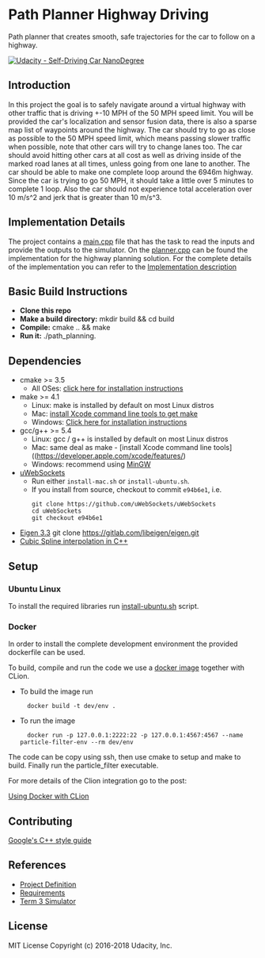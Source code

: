 # Path Planner Highway Driving
Path planner that creates smooth, safe trajectories for the car to follow on a highway.

[![Udacity - Self-Driving Car NanoDegree](https://s3.amazonaws.com/udacity-sdc/github/shield-carnd.svg)](http://www.udacity.com/drive)
## Introduction
In this project the goal is to safely navigate around a virtual highway with other traffic that is driving +-10 MPH 
of the 50 MPH speed limit. You will be provided the car's localization and sensor fusion data, there is also a sparse
map list of waypoints around the highway. The car should try to go as close as possible to the 50 MPH speed limit, 
which means passing slower traffic when possible, note that other cars will try to change lanes too. 
The car should avoid hitting other cars at all cost as well as driving inside of the marked road lanes at all times, 
unless going from one lane to another. The car should be able to make one complete loop around the 6946m highway. 
Since the car is trying to go 50 MPH, it should take a little over 5 minutes to complete 1 loop. Also the car should 
not experience total acceleration over 10 m/s^2 and jerk that is greater than 10 m/s^3.

## Implementation Details
The project contains a [main.cpp](main.cpp) file that has the task to read the inputs and provide the outputs to the 
simulator. On the [planner.cpp](planner.cpp) can be found the implementation for the highway planning solution.
For the complete details of the implementation you can refer to the
[Implementation description](implementation_description.md)
 
## Basic Build Instructions
- **Clone this repo**
- **Make a build directory:** mkdir build && cd build
- **Compile:** cmake .. && make
- **Run it:** ./path_planning.

## Dependencies

* cmake >= 3.5
  * All OSes: [click here for installation instructions](https://cmake.org/install/)
* make >= 4.1
  * Linux: make is installed by default on most Linux distros
  * Mac: [install Xcode command line tools to get make](https://developer.apple.com/xcode/features/)
  * Windows: [Click here for installation instructions](http://gnuwin32.sourceforge.net/packages/make.htm)
* gcc/g++ >= 5.4
  * Linux: gcc / g++ is installed by default on most Linux distros
  * Mac: same deal as make - [install Xcode command line tools]((https://developer.apple.com/xcode/features/)
  * Windows: recommend using [MinGW](http://www.mingw.org/)
* [uWebSockets](https://github.com/uWebSockets/uWebSockets)
  * Run either `install-mac.sh` or `install-ubuntu.sh`.
  * If you install from source, checkout to commit `e94b6e1`, i.e.
    ```
    git clone https://github.com/uWebSockets/uWebSockets 
    cd uWebSockets
    git checkout e94b6e1
* [Eigen 3.3](eigen.tuxfamily.org/index.php) 
    git clone https://gitlab.com/libeigen/eigen.git
* [Cubic Spline interpolation in C++](https://kluge.in-chemnitz.de/opensource/spline/)

## Setup
### Ubuntu Linux
To install the required libraries run [install-ubuntu.sh](install-ubuntu.sh) script.

### Docker
In order to install the complete development environment the provided dockerfile can be used.

To build, compile and run the code we use a [docker image](Dockerfile) together with CLion.

- To build the image run

        docker build -t dev/env .
        
- To run the image

        docker run -p 127.0.0.1:2222:22 -p 127.0.0.1:4567:4567 --name particle-filter-env --rm dev/env 

The code can be copy using ssh, then use cmake to setup and make to build. Finally run the particle_filter executable.

For more details of the Clion integration go to the post:
 
[Using Docker with CLion](https://blog.jetbrains.com/clion/2020/01/using-docker-with-clion/)

## Contributing
[Google's C++ style guide](https://google.github.io/styleguide/cppguide.html)

## References
- [Project Definition](https://github.com/udacity/CarND-Path-Planning-Project)
- [Requirements](https://review.udacity.com/#!/rubrics/1971/view)
- [Term 3 Simulator](https://github.com/udacity/self-driving-car-sim/releases/tag/T3_v1.2) 


## License
MIT License Copyright (c) 2016-2018 Udacity, Inc.